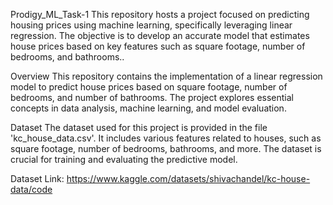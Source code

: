 Prodigy_ML_Task-1
This repository hosts a project focused on predicting housing prices using machine learning, specifically leveraging linear regression. The objective is to develop an accurate model that estimates house prices based on key features such as square footage, number of bedrooms, and bathrooms..

Overview This repository contains the implementation of a linear regression model to predict house prices based on square footage, number of bedrooms, and number of bathrooms. The project explores essential concepts in data analysis, machine learning, and model evaluation.

Dataset The dataset used for this project is provided in the file 'kc_house_data.csv'. It includes various features related to houses, such as square footage, number of bedrooms, bathrooms, and more. The dataset is crucial for training and evaluating the predictive model.

Dataset Link: https://www.kaggle.com/datasets/shivachandel/kc-house-data/code
